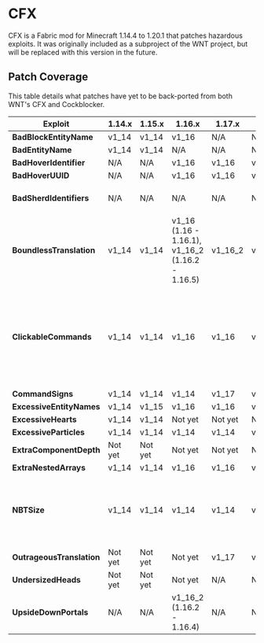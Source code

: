# CFX
CFX is a Fabric mod for Minecraft 1.14.4 to 1.20.1 that patches hazardous exploits. It was originally included as a subproject of the WNT project, but will be replaced with this version in the future.

## Patch Coverage
This table details what patches have yet to be back-ported from both WNT's CFX and Cockblocker.

| Exploit                   | 1.14.x  | 1.15.x  | 1.16.x                                           | 1.17.x  | 1.18.x  | 1.19.x                                                             | 1.20.x                | 
|---------------------------|---------|---------|--------------------------------------------------|---------|---------|--------------------------------------------------------------------|-----------------------|
| **BadBlockEntityName**    | v1_14   | v1_14   | v1_16                                            | N/A     | N/A     | N/A                                                                | N/A                   |
| **BadEntityName**         | v1_14   | v1_14   | N/A                                              | N/A     | N/A     | N/A                                                                | N/A                   |
| **BadHoverIdentifier**    | N/A     | N/A     | v1_16                                            | v1_16   | v1_16   | N/A                                                                | N/A                   |
| **BadHoverUUID**          | N/A     | N/A     | v1_16                                            | v1_16   | v1_16   | N/A                                                                | N/A                   |
| **BadSherdIdentifiers**   | N/A     | N/A     | N/A                                              | N/A     | N/A     | N/A                                                                | v1_20 (1.20 - 1.20.1) |
| **BoundlessTranslation**  | v1_14   | v1_14   | v1_16 (1.16 - 1.16.1), v1_16_2 (1.16.2 - 1.16.5) | v1_16_2 | v1_16_2 | v1_19 (1.19 - 1.19.2)                                              | N/A                   |
| **ClickableCommands**     | v1_14   | v1_14   | v1_16                                            | v1_16   | v1_16   | v1_19 (1.19), v1_19_1 (1.19.1 - 1.19.2), v1_19_3 (1.19.3 - 1.19.4) | v1_19_3               |
| **CommandSigns**          | v1_14   | v1_14   | v1_14                                            | v1_17   | v1_17   | v1_19                                                              | v1_20                 |
| **ExcessiveEntityNames**  | v1_14   | v1_15   | v1_16                                            | v1_16   | v1_16   | v1_19                                                              | v1_19                 |
| **ExcessiveHearts**       | v1_14   | v1_14   | Not yet                                          | Not yet | Not yet | Not yet                                                            | Not yet               |
| **ExcessiveParticles**    | v1_14   | v1_14   | v1_14                                            | v1_14   | v1_14   | v1_14                                                              | v1_14                 |
| **ExtraComponentDepth**   | Not yet | Not yet | Not yet                                          | Not yet | Not yet | Not yet                                                            | Not yet               |
| **ExtraNestedArrays**     | v1_14   | v1_14   | v1_16                                            | v1_16   | v1_16   | v1_16                                                              | v1_16                 |
| **NBTSize**               | v1_14   | v1_14   | v1_14                                            | v1_14   | v1_14   | v1_14 (1.19 - 1.19.2), v1_19_3 (1.19.3 - 1.19.4)                   | v1_19_3               |
| **OutrageousTranslation** | Not yet | Not yet | Not yet                                          | v1_17   | v1_17   | v1_19                                                              | v1_19                 |
| **UndersizedHeads**       | Not yet | Not yet | Not yet                                          | N/A     | N/A     | N/A                                                                | N/A                   |
| **UpsideDownPortals**     | N/A     | N/A     | v1_16_2 (1.16.2 - 1.16.4)                        | N/A     | N/A     | N/A                                                                | N/A                   |